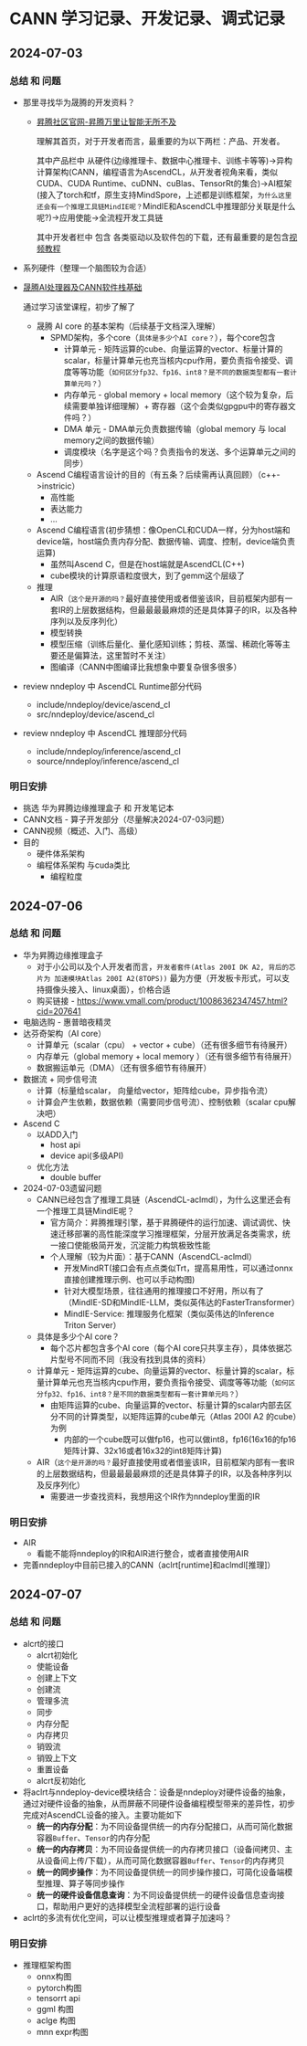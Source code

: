 
# CANN 学习记录、开发记录、调式记录

## 2024-07-03

### 总结 和 问题
+ 那里寻找华为晟腾的开发资料？
  + [昇腾社区官网-昇腾万里让智能无所不及](https://www.hiascend.com/zh/)
  
    理解其首页，对于开发者而言，最重要的为以下两栏：产品、开发者。

    其中产品栏中 从硬件(边缘推理卡、数据中心推理卡、训练卡等等)->异构计算架构(CANN，编程语言为AscendCL，从开发者视角来看，类似CUDA、CUDA Runtime、cuDNN、cuBlas、TensorRt的集合)->AI框架(接入了torch和tf，原生支持MindSpore，上述都是训练框架，`为什么这里还会有一个推理工具链MindIE呢？`MindIE和AscendCL中推理部分关联是什么呢?)->应用使能->全流程开发工具链

    其中开发者栏中 包含 各类驱动以及软件包的下载，还有最重要的是包含[视频教程](https://www.hiascend.com/edu/courses)

+ 系列硬件（整理一个脑图较为合适）

+ [晟腾AI处理器及CANN软件栈基础](https://www.hiascend.com/edu/courses?activeTab=%E6%A6%82%E8%BF%B0)

  通过学习该堂课程，初步了解了

  + 晟腾 AI core 的基本架构（后续基于文档深入理解）
    + SPMD架构，多个core（`具体是多少个AI core？`），每个core包含
      + 计算单元 - 矩阵运算的cube、向量运算的vector、标量计算的scalar，标量计算单元也充当核内cpu作用，要负责指令接受、调度等等功能（`如何区分fp32、fp16、int8？是不同的数据类型都有一套计算单元吗？`）
      + 内存单元 - global memory + local memory（这个较为复杂，后续需要单独详细理解）+ 寄存器（这个会类似gpgpu中的寄存器文件吗？）
      + DMA 单元 - DMA单元负责数据传输（global memory 与 local memory之间的数据传输）
      + 调度模块（名字是这个吗？负责指令的发送、多个运算单元之间的同步）
  + Ascend C编程语言设计的目的（有五条？后续需再认真回顾）（c++->instricic）
    + 高性能
    + 表达能力
    + ...
  + Ascend C编程语言(初步猜想：像OpenCL和CUDA一样，分为host端和device端，host端负责内存分配、数据传输、调度、控制，device端负责运算)
    + 虽然叫Ascend C，但是在host端就是AscendCL(C++)
    + cube模块的计算原语粒度很大，到了gemm这个层级了
  + 推理
    + AIR（`这个是开源的吗？`最好直接使用或者借鉴该IR，目前框架内部有一套IR的上层数据结构，但最最最最麻烦的还是具体算子的IR，以及各种序列以及反序列化）
    + 模型转换
    + 模型压缩（训练后量化、量化感知训练；剪枝、蒸馏、稀疏化等等主要还是偏算法，这里暂时不关注）
    + 图编译（CANN中图编译比我想象中要复杂很多很多）
  
+ review nndeploy 中 AscendCL Runtime部分代码
  + include/nndeploy/device/ascend_cl
  + src/nndeploy/device/ascend_cl
  
+ review nndeploy 中 AscendCL 推理部分代码
  + include/nndeploy/inference/ascend_cl
  + source/nndeploy/inference/ascend_cl

### 明日安排
+ 挑选 华为昇腾边缘推理盒子 和 开发笔记本
+ CANN文档 - 算子开发部分（尽量解决2024-07-03问题）
+ CANN视频（概述、入门、高级）
+ 目的
  + 硬件体系架构
  + 编程体系架构 与cuda类比
    + 编程粒度

## 2024-07-06
### 总结 和 问题
+ 华为昇腾边缘推理盒子
  + 对于小公司以及个人开发者而言，`开发者套件(Atlas 200I DK A2, 背后的芯片为 加速模块Atlas 200I A2(8TOPS))` 最为方便（开发板卡形式，可以支持摄像头接入、linux桌面），价格合适
  + 购买链接 - https://www.vmall.com/product/10086362347457.html?cid=207641
+ 电脑选购 - 惠普暗夜精灵
+ 达芬奇架构（AI core）
  + 计算单元（scalar（cpu） + vector + cube）（还有很多细节有待展开）
  + 内存单元（global memory + local memory ）（还有很多细节有待展开）
  + 数据搬运单元（DMA）（还有很多细节有待展开）
+ 数据流 + 同步信号流
  + 计算（标量给scalar， 向量给vector，矩阵给cube，异步指令流）
  + 计算会产生依赖，数据依赖（需要同步信号流）、控制依赖（scalar cpu解决吧）
+ Ascend C 
  + 以ADD入门
    + host api
    + device api(多级API)
  + 优化方法
    + double buffer
+ 2024-07-03遗留问题
  + CANN已经包含了推理工具链（AscendCL-aclmdl），为什么这里还会有一个推理工具链MindIE呢？
    + 官方简介：昇腾推理引擎，基于昇腾硬件的运行加速、调试调优、快速迁移部署的高性能深度学习推理框架，分层开放满足各类需求，统一接口使能极简开发，沉淀能力构筑极致性能
    + 个人理解（较为片面）：基于CANN（AscendCL-aclmdl）
      + 开发MindRT(接口会有点点类似Trt，提高易用性，可以通过onnx直接创建推理示例、也可以手动构图)
      + 针对大模型场景，往往通用的推理接口不好用，所以有了（MindIE-SD和MindIE-LLM，类似英伟达的FasterTransformer）
      + MindIE-Service: 推理服务化框架（类似英伟达的Inference Triton Server）
  + 具体是多少个AI core？
    + 每个芯片都包含多个AI core（每个AI core只共享主存），具体依据芯片型号不同而不同（我没有找到具体的资料）
  + 计算单元 - 矩阵运算的cube、向量运算的vector、标量计算的scalar，标量计算单元也充当核内cpu作用，要负责指令接受、调度等等功能（`如何区分fp32、fp16、int8？是不同的数据类型都有一套计算单元吗？`）
    + 由矩阵运算的cube、向量运算的vector、标量计算的scalar内部去区分不同的计算类型，以矩阵运算的cube单元（Atlas 200I A2 的cube）为例
      + 内部的一个cube既可以做fp16，也可以做int8，fp16(16x16的fp16矩阵计算、32x16或者16x32的int8矩阵计算)
  + AIR（`这个是开源的吗？`最好直接使用或者借鉴该IR，目前框架内部有一套IR的上层数据结构，但最最最最麻烦的还是具体算子的IR，以及各种序列以及反序列化）
    + 需要进一步查找资料，我想用这个IR作为nndeploy里面的IR

### 明日安排
+ AIR
  + 看能不能将nndeploy的IR和AIR进行整合，或者直接使用AIR
+ 完善nndeploy中目前已接入的CANN（aclrt[runtime]和aclmdl[推理]）


## 2024-07-07
### 总结 和 问题
+ alcrt的接口
  + alcrt初始化
  + 使能设备
  + 创建上下文
  + 创建流
  + 管理多流
  + 同步
  + 内存分配
  + 内存拷贝
  + 销毁流
  + 销毁上下文
  + 重置设备
  + alcrt反初始化
+ 将aclrt与nndeploy-device模块结合：设备是nndeploy对硬件设备的抽象，通过对硬件设备的抽象，从而屏蔽不同硬件设备编程模型带来的差异性，初步完成对AscendCL设备的接入。主要功能如下
  + **统一的内存分配**：为不同设备提供统一的内存分配接口，从而可简化数据容器`Buffer`、`Tensor`的内存分配
  + **统一的内存拷贝**：为不同设备提供统一的内存拷贝接口（设备间拷贝、主从设备间上传/下载），从而可简化数据容器`Buffer`、`Tensor`的内存拷贝
  + **统一的同步操作**：为不同设备提供统一的同步操作接口，可简化设备端模型推理、算子等同步操作
  + **统一的硬件设备信息查询**：为不同设备提供统一的硬件设备信息查询接口，帮助用户更好的选择模型全流程部署的运行设备
+ aclrt的多流有优化空间，可以让模型推理或者算子加速吗？

### 明日安排
+ 推理框架构图
  + onnx构图
  + pytorch构图
  + tensorrt api
  + ggml 构图
  + aclge 构图
  + mnn expr构图